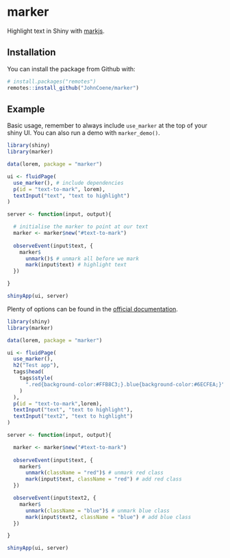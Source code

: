 
<!-- badges: start -->
<!-- badges: end -->

# marker

Highlight text in Shiny with [markjs](https://markjs.io/).

## Installation

You can install the package from Github with:

``` r
# install.packages("remotes")
remotes::install_github("JohnCoene/marker")
```

## Example

Basic usage, remember to always include `use_marker` at the top of your shiny UI. You can also run a demo with `marker_demo()`.

``` r
library(shiny)
library(marker)

data(lorem, package = "marker")

ui <- fluidPage(
  use_marker(), # include dependencies
  p(id = "text-to-mark", lorem),
  textInput("text", "text to highlight")
)

server <- function(input, output){

  # initialise the marker to point at our text
  marker <- marker$new("#text-to-mark")
  
  observeEvent(input$text, {
    marker$
      unmark()$ # unmark all before we mark
      mark(input$text) # highlight text
  })

}

shinyApp(ui, server)
```

Plenty of options can be found in the [official documentation](https://markjs.io/).

``` r
library(shiny)
library(marker)

data(lorem, package = "marker")

ui <- fluidPage(
  use_marker(),
  h2("Test app"),
  tags$head(
    tags$style(
      ".red{background-color:#FFB8C3;}.blue{background-color:#6ECFEA;}"
    )
  ),
  p(id = "text-to-mark",lorem),
  textInput("text", "text to highlight"),
  textInput("text2", "text to highlight")
)

server <- function(input, output){

  marker <- marker$new("#text-to-mark")
  
  observeEvent(input$text, {
    marker$
      unmark(className = "red")$ # unmark red class
      mark(input$text, className = "red") # add red class
  })

  observeEvent(input$text2, {
    marker$
      unmark(className = "blue")$ # unmark blue class
      mark(input$text2, className = "blue") # add blue class
  })

}

shinyApp(ui, server)
```